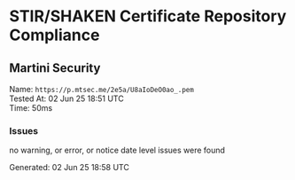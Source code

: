 # STIR/SHAKEN Certificate Repository Compliance

## Martini Security

Name: `https://p.mtsec.me/2e5a/U8aIoDeO0ao_.pem`\
Tested At: 02 Jun 25 18:51 UTC\
Time: 50ms

### Issues

no warning, or error, or notice date level issues were found

Generated: 02 Jun 25 18:58 UTC